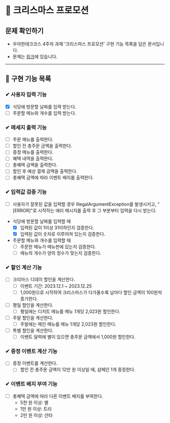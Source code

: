 # 📙 크리스마스 프로모션

## 문제 확인하기

- 우아한테크코스 4주차 과제 '크리스마스 프로모션' 구현 기능 목록을 담은 문서입니다.
- 문제는 [링크](https://github.com/woowacourse-precourse/java-christmas-6)에 있습니다.

---

## 🌟 구현 기능 목록

### ✔ 사용자 입력 기능

- [x] 식당에 방문할 날짜를 입력 받는다.
- [ ] 주문할 메뉴와 개수를 입력 받는다.

### ✔ 메세지 출력 기능

- [ ] 주문 메뉴를 출력한다.
- [ ] 할인 전 총주문 금액을 출력한다.
- [ ] 증정 메뉴를 출력한다.
- [ ] 혜택 내역을 출력한다.
- [ ] 총혜택 금액을 출력한다.
- [ ] 할인 후 예상 결제 금액을 출력한다.
- [ ] 총혜택 금액에 따라 이벤트 배지를 출력한다.

### ✔ 입력값 검증 기능

- [ ] 사용자가 잘못된 값을 입력할 경우 IllegalArgumentException를 발생시키고, "[ERROR]"로 시작하는 에러 메시지를 출력 후 그 부분부터 입력을 다시 받는다.
- 식당에 방문할 날짜를 입력할 때
    - [x] 입력된 값이 1이상 31이하인지 검증한다.
    - [x] 입력된 값이 숫자로 이루어져 있는지 검증한다.
- 주문할 메뉴와 개수를 입력할 때
    - [ ] 주문한 메뉴가 메뉴판에 있는지 검증한다.
    - [ ] 메뉴의 개수가 양의 정수가 맞는지 검증한다.

### ✔ 할인 계산 기능

- [ ] 크리마스 디데이 할인을 계산한다.
    - [ ] 이벤트 기간: 2023.12.1 ~ 2023.12.25
    - [ ] 1,000원으로 시작하여 크리스마스가 다가올수록 날마다 할인 금액이 100원씩 증가한다.
- [ ] 평일 할인을 계산한다.
    - [ ] 평일에는 디저트 메뉴를 메뉴 1개당 2,023원 할인한다.
- [ ] 주말 할인을 계산한다.
    - [ ] 주말에는 메인 메뉴를 메뉴 1개당 2,023원 할인한다.
- [ ] 특별 할인을 계산한다.
    - [ ] 이벤트 달력에 별이 있으면 총주문 금액에서 1,000원 할인한다.

### ✔ 증정 이벤트 계산 기능

- [ ] 증정 이벤트를 계산한다.
    - [ ] 할인 전 총주문 금액이 12만 원 이상일 때, 샴페인 1개 증정한다.

### ✔ 이벤트 배지 부여 기능

- [ ] 총혜택 금액에 따라 다른 이벤트 배지를 부여한다.
    - 5천 원 이상: 별
    - 1만 원 이상: 트리
    - 2만 원 이상: 산타
